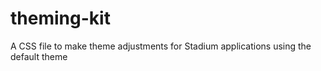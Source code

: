 # theming-kit
A CSS file to make theme adjustments for Stadium applications using the default theme
